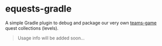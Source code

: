 # equests-gradle
A simple Gradle plugin to debug and package our very own
[teams-game](https://github.com/fdi2-epsilon/teams-game)
quest collections (levels).

> Usage info will be added soon...
